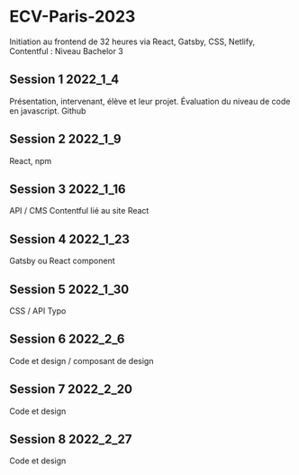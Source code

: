 # ECV-Paris-2023
Initiation au frontend de 32 heures via React, Gatsby, CSS, Netlify, Contentful : Niveau Bachelor 3 


## Session 1  2022_1_4

Présentation, intervenant, élève et leur projet.
Évaluation du niveau de code en javascript.
Github

## Session 2 2022_1_9

React, npm

## Session 3 2022_1_16

API / CMS Contentful lié au site React

## Session 4 2022_1_23

Gatsby ou React component

## Session 5 2022_1_30

CSS / API Typo

## Session 6 2022_2_6

Code et design / composant de design

## Session 7 2022_2_20

Code et design

## Session 8 2022_2_27

Code et design
